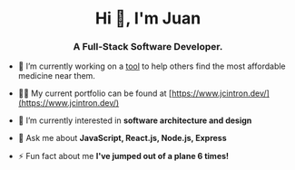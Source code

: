 <h1 align="center">Hi 👋, I'm Juan</h1>
<h3 align="center">A Full-Stack Software Developer.</h3>



- 🔭 I’m currently working on a [tool](https://github.com/jcintron82/KeystoneRx) to help others find the most affordable medicine near them.

- 👨‍💻 My current portfolio can be found at [https://www.jcintron.dev/](https://www.jcintron.dev/)

- 🌱 I’m currently interested in **software architecture and design**

<!-- - 📝 I regularly write articles on [https://twitter.com/Jc29966790](https://twitter.com/Jc29966790) -->

- 💬 Ask me about **JavaScript, React.js, Node.js, Express**



<!-- - 📄 Know about my experiences [Resume](Resume) -->

- ⚡ Fun fact about me **I've jumped out of a plane 6 times!**

<!-- <h3 align="left">Connect with me:</h3>
<p align="left">
<a href="https://twitter.com/JCintronDev" target="blank"><img align="center" src="https://raw.githubusercontent.com/rahuldkjain/github-profile-readme-generator/master/src/images/icons/Social/twitter.svg" alt="jc29966790" height="30" width="40" /></a>
<a href="https://www.linkedin.com/in/jgcintron82/" target="blank"><img align="center" src="https://raw.githubusercontent.com/rahuldkjain/github-profile-readme-generator/master/src/images/icons/Social/linked-in-alt.svg" alt="https://www.linkedin.com/in/jgcintron82/" height="30" width="40" /></a>
</p> -->
